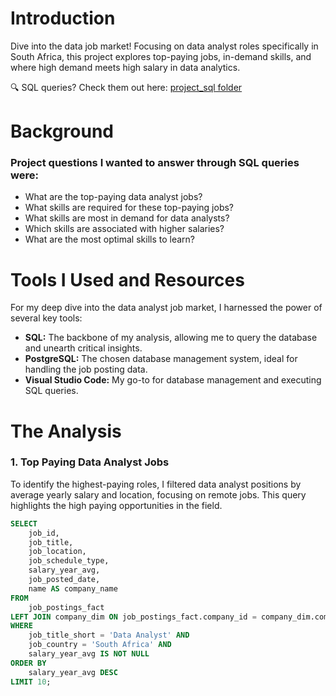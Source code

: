 # Introduction
Dive into the data job market! Focusing on data analyst roles specifically in South Africa, this project explores top-paying jobs, in-demand skills, and  where high demand meets high salary in data analytics.

🔍 SQL queries? Check them out here: [project_sql folder](/project_sql/)

# Background
### Project questions I wanted to answer through SQL queries were:
* What are the top-paying data analyst jobs?
* What skills are required for these top-paying jobs?
* What skills are most in demand for data analysts?
* Which skills are associated with higher salaries?
* What are the most optimal skills to learn?

# Tools I Used and Resources
For my deep dive into the data analyst job market, I harnessed the power of several key tools:
* **SQL:** The backbone of my analysis, allowing me to query the database and unearth critical insights.
* **PostgreSQL:** The chosen database management system, ideal for handling the job posting data.
* **Visual Studio Code:** My go-to for database management and executing SQL queries.

# The Analysis
### 1. Top Paying Data Analyst Jobs
To identify the highest-paying roles, I filtered data analyst positions by average yearly salary and location, focusing on remote jobs. This query highlights the high paying opportunities in the field.


```sql
SELECT	
	job_id,
	job_title,
	job_location,
	job_schedule_type,
	salary_year_avg,
	job_posted_date,
    name AS company_name
FROM
    job_postings_fact
LEFT JOIN company_dim ON job_postings_fact.company_id = company_dim.company_id
WHERE
    job_title_short = 'Data Analyst' AND 
    job_country = 'South Africa' AND 
    salary_year_avg IS NOT NULL
ORDER BY
    salary_year_avg DESC
LIMIT 10;
```
